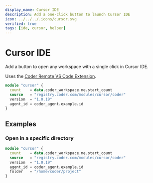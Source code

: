 ```yaml
---
display_name: Cursor IDE
description: Add a one-click button to launch Cursor IDE
icon: ../../../.icons/cursor.svg
verified: true
tags: [ide, cursor, helper]
---
```


# Cursor IDE

Add a button to open any workspace with a single click in Cursor IDE.

Uses the [Coder Remote VS Code Extension](https://github.com/coder/vscode-coder).

```tf
module "cursor" {
  count    = data.coder_workspace.me.start_count
  source   = "registry.coder.com/modules/cursor/coder"
  version  = "1.0.19"
  agent_id = coder_agent.example.id
}
```

## Examples

### Open in a specific directory

```tf
module "cursor" {
  count    = data.coder_workspace.me.start_count
  source   = "registry.coder.com/modules/cursor/coder"
  version  = "1.0.19"
  agent_id = coder_agent.example.id
  folder   = "/home/coder/project"
}
```
